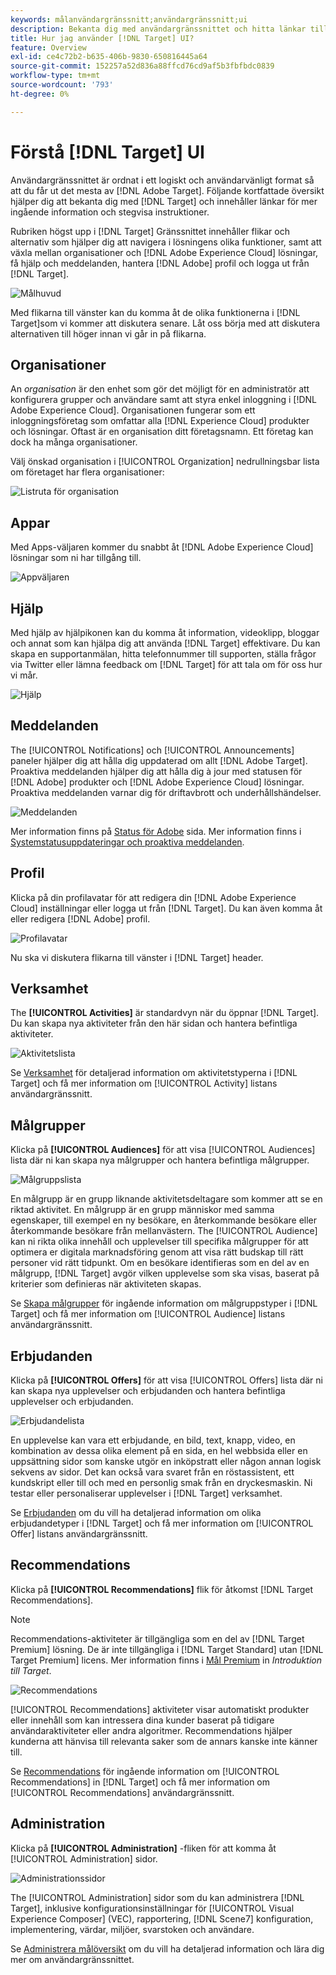 ```yaml
---
keywords: målanvändargränssnitt;användargränssnitt;ui
description: Bekanta dig med användargränssnittet och hitta länkar till mer detaljerad information som hjälper dig att få ut så mycket som möjligt av Target.
title: Hur jag använder [!DNL Target] UI?
feature: Overview
exl-id: ce4c72b2-b635-406b-9830-650816445a64
source-git-commit: 152257a52d836a88ffcd76cd9af5b3fbfbdc0839
workflow-type: tm+mt
source-wordcount: '793'
ht-degree: 0%

---
```


# Förstå [!DNL Target] UI

Användargränssnittet är ordnat i ett logiskt och användarvänligt format så att du får ut det mesta av [!DNL Adobe Target]. Följande kortfattade översikt hjälper dig att bekanta dig med [!DNL Target] och innehåller länkar för mer ingående information och stegvisa instruktioner.

Rubriken högst upp i [!DNL Target] Gränssnittet innehåller flikar och alternativ som hjälper dig att navigera i lösningens olika funktioner, samt att växla mellan organisationer och [!DNL Adobe Experience Cloud] lösningar, få hjälp och meddelanden, hantera [!DNL Adobe] profil och logga ut från [!DNL Target].

![Målhuvud](/help/main/c-intro/assets/target-header.png)

Med flikarna till vänster kan du komma åt de olika funktionerna i [!DNL Target]som vi kommer att diskutera senare. Låt oss börja med att diskutera alternativen till höger innan vi går in på flikarna.

## Organisationer

An *organisation* är den enhet som gör det möjligt för en administratör att konfigurera grupper och användare samt att styra enkel inloggning i [!DNL Adobe Experience Cloud]. Organisationen fungerar som ett inloggningsföretag som omfattar alla [!DNL Experience Cloud] produkter och lösningar. Oftast är en organisation ditt företagsnamn. Ett företag kan dock ha många organisationer.

Välj önskad organisation i [!UICONTROL Organization] nedrullningsbar lista om företaget har flera organisationer:

![Listruta för organisation](/help/main/c-intro/assets/organizations.png)

## Appar

Med Apps-väljaren kommer du snabbt åt [!DNL Adobe Experience Cloud] lösningar som ni har tillgång till.

![Appväljaren](/help/main/c-intro/assets/apps.png)

## Hjälp

Med hjälp av hjälpikonen kan du komma åt information, videoklipp, bloggar och annat som kan hjälpa dig att använda [!DNL Target] effektivare. Du kan skapa en supportanmälan, hitta telefonnummer till supporten, ställa frågor via Twitter eller lämna feedback om [!DNL Target] för att tala om för oss hur vi mår.

![Hjälp](/help/main/c-intro/assets/help.png)

## Meddelanden

The [!UICONTROL Notifications] och [!UICONTROL Announcements] paneler hjälper dig att hålla dig uppdaterad om allt [!DNL Adobe Target]. Proaktiva meddelanden hjälper dig att hålla dig à jour med statusen för [!DNL Adobe] produkter och [!DNL Adobe Experience Cloud] lösningar. Proaktiva meddelanden varnar dig för driftavbrott och underhållshändelser.

![Meddelanden](/help/main/c-intro/assets/notifications.png)

Mer information finns på [Status för Adobe](https://status.adobe.com/) sida. Mer information finns i [Systemstatusuppdateringar och proaktiva meddelanden](/help/main/c-intro/assets/notifications.png).

## Profil

Klicka på din profilavatar för att redigera din [!DNL Adobe Experience Cloud] inställningar eller logga ut från [!DNL Target]. Du kan även komma åt eller redigera [!DNL Adobe] profil.

![Profilavatar](/help/main/c-intro/assets/change-language.png)

Nu ska vi diskutera flikarna till vänster i [!DNL Target] header.

## Verksamhet

The **[!UICONTROL Activities]** är standardvyn när du öppnar [!DNL Target]. Du kan skapa nya aktiviteter från den här sidan och hantera befintliga aktiviteter.

![Aktivitetslista](/help/main/c-intro/assets/activities-list.png)

Se [Verksamhet](/help/main/c-activities/activities.md) för detaljerad information om aktivitetstyperna i [!DNL Target] och få mer information om [!UICONTROL Activity] listans användargränssnitt.

## Målgrupper

Klicka på **[!UICONTROL Audiences]** för att visa [!UICONTROL Audiences] lista där ni kan skapa nya målgrupper och hantera befintliga målgrupper.

![Målgruppslista](/help/main/c-intro/assets/audience-list.png)

En målgrupp är en grupp liknande aktivitetsdeltagare som kommer att se en riktad aktivitet. En målgrupp är en grupp människor med samma egenskaper, till exempel en ny besökare, en återkommande besökare eller återkommande besökare från mellanvästern. The [!UICONTROL Audience] kan ni rikta olika innehåll och upplevelser till specifika målgrupper för att optimera er digitala marknadsföring genom att visa rätt budskap till rätt personer vid rätt tidpunkt. Om en besökare identifieras som en del av en målgrupp, [!DNL Target] avgör vilken upplevelse som ska visas, baserat på kriterier som definieras när aktiviteten skapas.

Se [Skapa målgrupper](/help/main/c-target/c-audiences/create-audience.md) för ingående information om målgruppstyper i [!DNL Target] och få mer information om [!UICONTROL Audience] listans användargränssnitt.

## Erbjudanden

Klicka på **[!UICONTROL Offers]** för att visa [!UICONTROL Offers] lista där ni kan skapa nya upplevelser och erbjudanden och hantera befintliga upplevelser och erbjudanden.

![Erbjudandelista](/help/main/c-intro/assets/offers.png)

En upplevelse kan vara ett erbjudande, en bild, text, knapp, video, en kombination av dessa olika element på en sida, en hel webbsida eller en uppsättning sidor som kanske utgör en inköpstratt eller någon annan logisk sekvens av sidor. Det kan också vara svaret från en röstassistent, ett kundskript eller till och med en personlig smak från en dryckesmaskin. Ni testar eller personaliserar upplevelser i [!DNL Target] verksamhet.

Se [Erbjudanden](/help/main/c-experiences/c-manage-content/manage-content.md) om du vill ha detaljerad information om olika erbjudandetyper i [!DNL Target] och få mer information om [!UICONTROL Offer] listans användargränssnitt.

## Recommendations

Klicka på **[!UICONTROL Recommendations]** flik för åtkomst [!DNL Target Recommendations].

>[!NOTE]
>
>Recommendations-aktiviteter är tillgängliga som en del av [!DNL Target Premium] lösning. De är inte tillgängliga i [!DNL Target Standard] utan [!DNL Target Premium] licens. Mer information finns i [Mål Premium](/help/main/c-intro/intro.md#premium) in *Introduktion till Target*.

![Recommendations](/help/main/c-intro/assets/recommendations.png)

[!UICONTROL Recommendations] aktiviteter visar automatiskt produkter eller innehåll som kan intressera dina kunder baserat på tidigare användaraktiviteter eller andra algoritmer. Recommendations hjälper kunderna att hänvisa till relevanta saker som de annars kanske inte känner till.

Se [Recommendations](/help/main/c-recommendations/recommendations.md) för ingående information om [!UICONTROL Recommendations] in [!DNL Target] och få mer information om [!UICONTROL Recommendations] användargränssnitt.

## Administration

Klicka på **[!UICONTROL Administration]** -fliken för att komma åt [!UICONTROL Administration] sidor.

![Administrationssidor](/help/main/c-intro/assets/administration.png)

The [!UICONTROL Administration] sidor som du kan administrera [!DNL Target], inklusive konfigurationsinställningar för [!UICONTROL Visual Experience Composer] (VEC), rapportering, [!DNL Scene7] konfiguration, implementering, värdar, miljöer, svarstoken och användare.

Se [Administrera målöversikt](/help/main/administrating-target/administrating-target.md) om du vill ha detaljerad information och lära dig mer om användargränssnittet.
